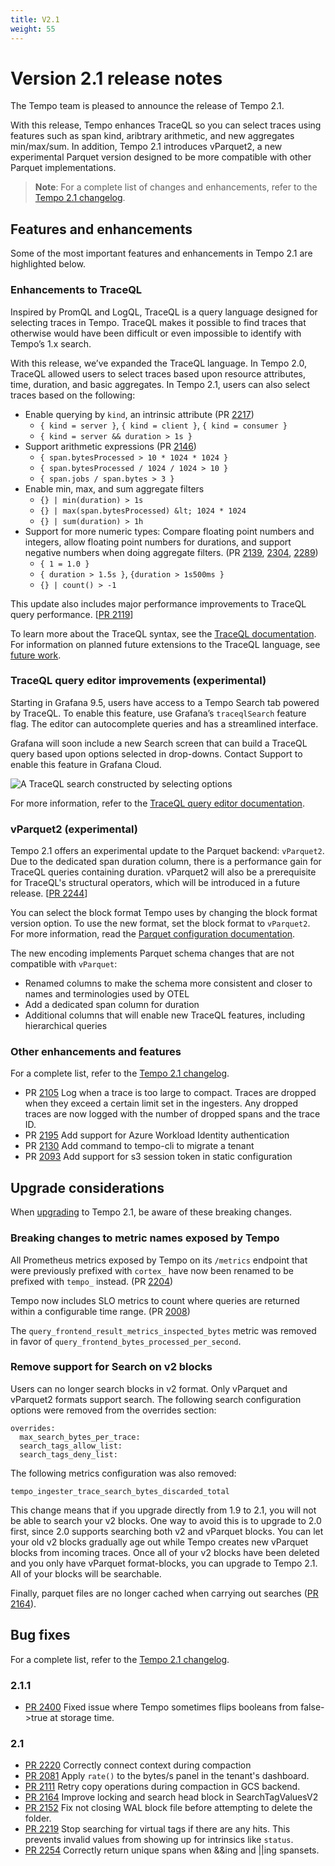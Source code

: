 ```yaml
---
title: V2.1
weight: 55
---
```


# Version 2.1 release notes

The Tempo team is pleased to announce the release of Tempo 2.1.

With this release, Tempo enhances TraceQL so you can select traces using features such as span kind, aribtrary arithmetic, and new aggregates min/max/sum. In addition, Tempo 2.1 introduces vParquet2, a new experimental Parquet version designed to be more compatible with other Parquet implementations.

>**Note**: For a complete list of changes and enhancements, refer to the [Tempo 2.1 changelog](https://github.com/grafana/tempo/releases).

## Features and enhancements

Some of the most important features and enhancements in Tempo 2.1 are highlighted below.

### Enhancements to TraceQL

Inspired by PromQL and LogQL, TraceQL is a query language designed for selecting traces in Tempo. TraceQL makes it possible to find traces that otherwise would have been difficult or even impossible to identify with Tempo’s 1.x search.

With this release, we’ve expanded the TraceQL language. In Tempo 2.0, TraceQL allowed users to select traces based upon resource attributes, time, duration, and basic aggregates. In Tempo 2.1, users can also select traces based on the following:

* Enable querying by `kind`, an intrinsic attribute  (PR [2217](https://github.com/grafana/tempo/pull/2217))
    * `{ kind = server }`, `{ kind = client }`, `{ kind = consumer }`
    * `{ kind = server && duration > 1s }`
* Support arithmetic expressions (PR [2146](https://github.com/grafana/tempo/pull/2146))
    * `{ span.bytesProcessed > 10 * 1024 * 1024 }`
    * `{ span.bytesProcessed / 1024 / 1024 > 10 }`
    * `{ span.jobs / span.bytes > 3 }`
* Enable min, max, and sum aggregate filters
    * `{} | min(duration) > 1s`
    * `{} | max(span.bytesProcessed) &lt; 1024 * 1024`
    * `{} | sum(duration) > 1h`
* Support for more numeric types: Compare floating point numbers and integers, allow floating point numbers for durations, and support negative numbers when doing aggregate filters. (PR [2139](https://github.com/grafana/tempo/pull/2139), [2304](https://github.com/grafana/tempo/pull/2304), [2289](https://github.com/grafana/tempo/pull/2289))
    * `{ 1 = 1.0 }`
    * `{ duration > 1.5s }`, `{duration > 1s500ms }`
    * `{} | count() > -1`

This update also includes major performance improvements to TraceQL query performance. [[PR 2119](https://github.com/grafana/tempo/pull/2119)]

To learn more about the TraceQL syntax, see the [TraceQL documentation](http://localhost:3002/docs/tempo/latest/traceql/). For information on planned future extensions to the TraceQL language, see [future work](http://localhost:3002/docs/tempo/latest/traceql/architecture/).

### TraceQL query editor improvements (experimental)

Starting in Grafana 9.5, users have access to a Tempo Search tab powered by TraceQL. To enable this feature, use Grafana’s `traceqlSearch` feature flag.  The editor can autocomplete queries and has a streamlined interface.

Grafana will soon include a new Search screen that can build a TraceQL query based upon options selected in drop-downs. Contact Support to enable this feature in Grafana Cloud.

![A TraceQL search constructed by selecting options](/media/docs/tempo/traceql/screenshot-explore-traceql-search.png "The new Search tab in Grafana Explore")

For more information, refer to the [TraceQL query editor documentation](http://localhost:3002/docs/tempo/latest/traceql/query-editor/).
### vParquet2 (experimental)

Tempo 2.1 offers an experimental update to the Parquet backend: `vParquet2`. Due to the dedicated span duration column, there is a performance gain for TraceQL queries containing duration. vParquet2 will also be a prerequisite for TraceQL's structural operators, which will be introduced in a future release. [[PR 2244](https://github.com/grafana/tempo/pull/2244)]

You can select the block format Tempo uses by changing the block format version option. To use the new format, set the block format to `vParquet2`. For more information, read the [Parquet configuration documentation](https://grafana.com/docs/tempo/next/configuration/parquet/#choose-a-different-block-format).

The new encoding implements Parquet schema changes that are not compatible with `vParquet`:

* Renamed columns to make the schema more consistent and closer to names and terminologies used by OTEL
* Add a dedicated span column for duration
* Additional columns that will enable new TraceQL features, including hierarchical queries

### Other enhancements and features

For a complete list, refer to the [Tempo 2.1 changelog](https://github.com/grafana/tempo/releases).

* PR [2105](https://github.com/grafana/tempo/pull/2105) Log when a trace is too large to compact. Traces are dropped when they exceed a certain limit set in the ingesters. Any dropped traces are now logged with the number of dropped spans and the trace ID.
* PR [2195](https://github.com/grafana/tempo/pull/2195) Add support for Azure Workload Identity authentication
* PR [2130](https://github.com/grafana/tempo/pull/2130) Add command to  tempo-cli to migrate a tenant
* PR [2093](https://github.com/grafana/tempo/pull/2093) Add support for s3 session token in static configuration

## Upgrade considerations

When [upgrading](http://localhost:3002/docs/tempo/latest/setup/upgrade/) to Tempo 2.1, be aware of these breaking changes.

### Breaking changes to metric names exposed by Tempo

All Prometheus metrics exposed by Tempo on its `/metrics` endpoint that were previously prefixed  with `cortex_` have now been renamed to be prefixed with `tempo_` instead. (PR [2204](https://github.com/grafana/tempo/pull/2204))

Tempo now includes SLO metrics to count where queries are returned within a configurable time range. (PR [2008](https://github.com/grafana/tempo/pull/2008))

The `query_frontend_result_metrics_inspected_bytes` metric was removed in favor of `query_frontend_bytes_processed_per_second`.

### Remove support for Search on v2 blocks

Users can no longer search blocks in v2 format. Only vParquet and vParquet2 formats support search. The following search configuration options were removed from the overrides section:

```
overrides:
  max_search_bytes_per_trace:
  search_tags_allow_list:
  search_tags_deny_list:
```

The following metrics configuration was also removed:

```
tempo_ingester_trace_search_bytes_discarded_total
```

This change means that if you upgrade directly from 1.9 to 2.1, you will not be able to search your v2 blocks.
One way to avoid this is to upgrade to 2.0 first, since 2.0 supports searching both v2 and vParquet blocks.
You can let your old v2 blocks gradually age out while Tempo creates new vParquet blocks from incoming traces.
Once all of your v2 blocks have been deleted and you only have vParquet format-blocks, you can upgrade to Tempo 2.1.
All of your blocks will be searchable.

Finally, parquet files are no longer cached when carrying out searches ([PR 2164](https://github.com/grafana/tempo/pull/2164)).

## Bug fixes

For a complete list, refer to the [Tempo 2.1 changelog](https://github.com/grafana/tempo/releases).

### 2.1.1

* [PR 2400](https://github.com/grafana/tempo/issues/2400) Fixed issue where Tempo sometimes flips booleans from false->true at storage time.

### 2.1

* [PR 2220](https://github.com/grafana/tempo/pull/2220) Correctly connect context during compaction
* [PR 2081](https://github.com/grafana/tempo/pull/2081)  Apply `rate()` to the bytes/s panel in the tenant's dashboard.
* [PR 2111](https://github.com/grafana/tempo/pull/2111) Retry copy operations during compaction in GCS backend.
* [PR 2164](https://github.com/grafana/tempo/pull/2164) Improve locking and search head block in SearchTagValuesV2
* [PR 2152](https://github.com/grafana/tempo/pull/2152)  Fix not closing WAL block file before attempting to delete the folder.
* [PR 2219](https://github.com/grafana/tempo/pull/2219) Stop searching for virtual tags if there are any hits. This prevents invalid values from showing up for intrinsics like `status`.
* [PR 2254](https://github.com/grafana/tempo/pull/2254) Correctly return unique spans when &&ing and ||ing spansets.
